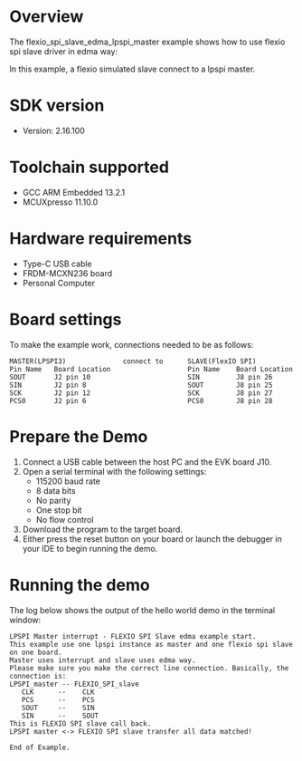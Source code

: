 Overview
========
The flexio_spi_slave_edma_lpspi_master example shows how to use flexio spi slave driver in edma way:

In this example, a flexio simulated slave connect to a lpspi master.



SDK version
===========
- Version: 2.16.100

Toolchain supported
===================
- GCC ARM Embedded  13.2.1
- MCUXpresso  11.10.0

Hardware requirements
=====================
- Type-C USB cable
- FRDM-MCXN236 board
- Personal Computer

Board settings
==============
To make the example work, connections needed to be as follows:
~~~~~~~~~~~~~~~~~~~~~~~~~~~~~~~~~~~~~~~~~~~~~~~~~~~~~~~~~~~~~~~~~~~~~~
MASTER(LPSPI3)              connect to      SLAVE(FlexIO SPI)
Pin Name   Board Location                   Pin Name    Board Location
SOUT       J2 pin 10                        SIN         J8 pin 26
SIN        J2 pin 8                         SOUT        J8 pin 25
SCK        J2 pin 12                        SCK         J8 pin 27
PCS0       J2 pin 6                         PCS0        J8 pin 28
~~~~~~~~~~~~~~~~~~~~~~~~~~~~~~~~~~~~~~~~~~~~~~~~~~~~~~~~~~~~~~~~~~~~~~

Prepare the Demo
================
1.  Connect a USB cable between the host PC and the EVK board J10.
2.  Open a serial terminal with the following settings:
    - 115200 baud rate
    - 8 data bits
    - No parity
    - One stop bit
    - No flow control
3.  Download the program to the target board.
4.  Either press the reset button on your board or launch the debugger in your IDE to begin running the demo.

Running the demo
================
The log below shows the output of the hello world demo in the terminal window:
~~~~~~~~~~~~~~~~~~~~~~~~~~~~~~~~~~~
LPSPI Master interrupt - FLEXIO SPI Slave edma example start.
This example use one lpspi instance as master and one flexio spi slave on one board.
Master uses interrupt and slave uses edma way.
Please make sure you make the correct line connection. Basically, the connection is: 
LPSPI_master -- FLEXIO_SPI_slave   
   CLK      --    CLK  
   PCS      --    PCS  
   SOUT     --    SIN  
   SIN      --    SOUT 
This is FLEXIO SPI slave call back.
LPSPI master <-> FLEXIO SPI slave transfer all data matched!

End of Example. 
~~~~~~~~~~~~~~~~~~~~~~~~~~~~~~~~~~~
